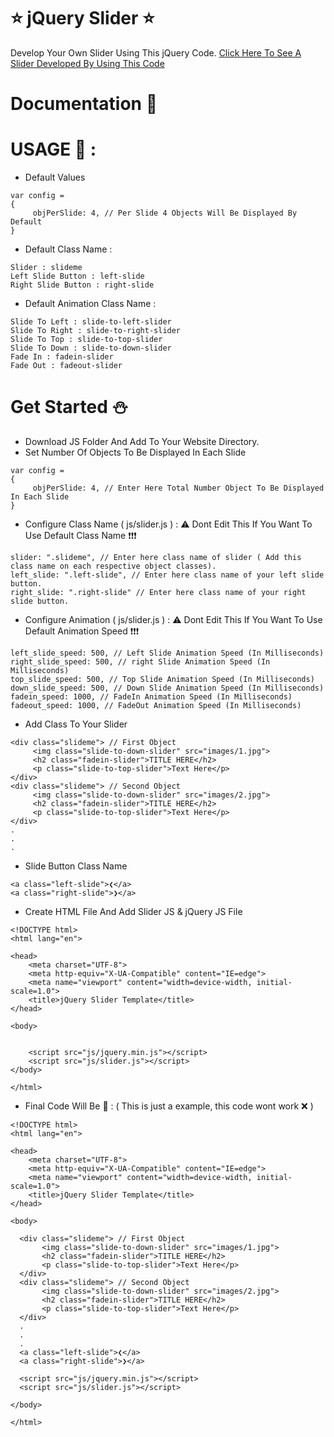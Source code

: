 # :star: jQuery Slider :star:
Develop Your Own Slider Using This jQuery Code. [Click Here To See A Slider Developed By Using This Code](https://github.com/febeeh/Image-Slider-jQuery)

# Documentation :book:
# USAGE :memo: :
* Default Values
```
var config = 
{
     objPerSlide: 4, // Per Slide 4 Objects Will Be Displayed By Default
}
```
* Default Class Name :
```
Slider : slideme
Left Slide Button : left-slide
Right Slide Button : right-slide
```
* Default Animation Class Name :
```
Slide To Left : slide-to-left-slider
Slide To Right : slide-to-right-slider
Slide To Top : slide-to-top-slider
Slide To Down : slide-to-down-slider
Fade In : fadein-slider
Fade Out : fadeout-slider
```

# Get Started :snowman:
* Download JS Folder And Add To Your Website Directory.
* Set Number Of Objects To Be Displayed In Each Slide
```
var config = 
{
     objPerSlide: 4, // Enter Here Total Number Object To Be Displayed In Each Slide
}
```
* Configure Class Name ( js/slider.js ) : 
:warning: Dont Edit This If You Want To Use Default Class Name :exclamation::exclamation::exclamation:
``` 
slider: ".slideme", // Enter here class name of slider ( Add this class name on each respective object classes).
left_slide: ".left-slide", // Enter here class name of your left slide button.
right_slide: ".right-slide" // Enter here class name of your right slide button.
```
* Configure Animation ( js/slider.js ) : 
:warning: Dont Edit This If You Want To Use Default Animation Speed :exclamation::exclamation::exclamation:
```
left_slide_speed: 500, // Left Slide Animation Speed (In Milliseconds)
right_slide_speed: 500, // right Slide Animation Speed (In Milliseconds)
top_slide_speed: 500, // Top Slide Animation Speed (In Milliseconds)
down_slide_speed: 500, // Down Slide Animation Speed (In Milliseconds)
fadein_speed: 1000, // FadeIn Animation Speed (In Milliseconds)
fadeout_speed: 1000, // FadeOut Animation Speed (In Milliseconds)
```
* Add Class To Your Slider
````
<div class="slideme"> // First Object
     <img class="slide-to-down-slider" src="images/1.jpg">
     <h2 class="fadein-slider">TITLE HERE</h2>
     <p class="slide-to-top-slider">Text Here</p>
</div>
<div class="slideme"> // Second Object
     <img class="slide-to-down-slider" src="images/2.jpg">
     <h2 class="fadein-slider">TITLE HERE</h2>
     <p class="slide-to-top-slider">Text Here</p>
</div>
.
.
.
````
* Slide Button Class Name
````
<a class="left-slide">❮</a>
<a class="right-slide">❯</a>
````
* Create HTML File And Add Slider JS & jQuery JS File
```
<!DOCTYPE html>
<html lang="en">

<head>
    <meta charset="UTF-8">
    <meta http-equiv="X-UA-Compatible" content="IE=edge">
    <meta name="viewport" content="width=device-width, initial-scale=1.0">
    <title>jQuery Slider Template</title>
</head>

<body>

  
    <script src="js/jquery.min.js"></script>
    <script src="js/slider.js"></script>
</body>

</html>

```
* Final Code Will Be :checkered_flag: : ( This is just a example, this code wont work :x: )

```
<!DOCTYPE html>
<html lang="en">

<head>
    <meta charset="UTF-8">
    <meta http-equiv="X-UA-Compatible" content="IE=edge">
    <meta name="viewport" content="width=device-width, initial-scale=1.0">
    <title>jQuery Slider Template</title>
</head>

<body>

  <div class="slideme"> // First Object
       <img class="slide-to-down-slider" src="images/1.jpg">
       <h2 class="fadein-slider">TITLE HERE</h2>
       <p class="slide-to-top-slider">Text Here</p>
  </div>
  <div class="slideme"> // Second Object
       <img class="slide-to-down-slider" src="images/2.jpg">
       <h2 class="fadein-slider">TITLE HERE</h2>
       <p class="slide-to-top-slider">Text Here</p>
  </div>
  .
  .
  .
  <a class="left-slide">❮</a>
  <a class="right-slide">❯</a>
   
  <script src="js/jquery.min.js"></script>
  <script src="js/slider.js"></script>

</body>

</html>
```


